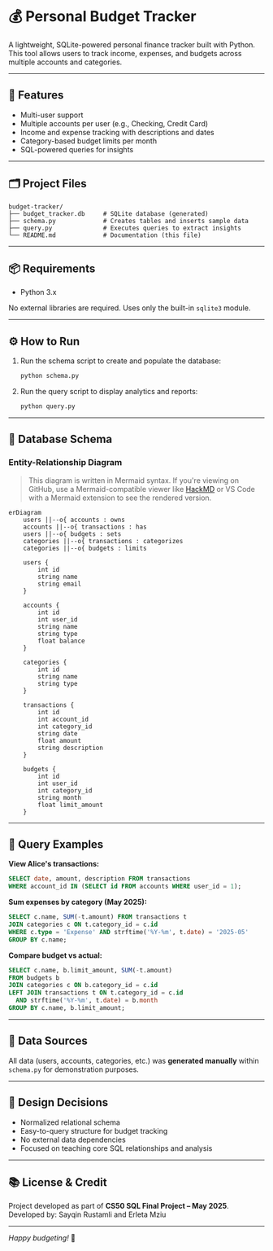 # 💰 Personal Budget Tracker

A lightweight, SQLite-powered personal finance tracker built with Python. This tool allows users to track income, expenses, and budgets across multiple accounts and categories.

---

## 🚀 Features

- Multi-user support
- Multiple accounts per user (e.g., Checking, Credit Card)
- Income and expense tracking with descriptions and dates
- Category-based budget limits per month
- SQL-powered queries for insights

---

## 🗂️ Project Files

```
budget-tracker/
├── budget_tracker.db     # SQLite database (generated)
├── schema.py             # Creates tables and inserts sample data
├── query.py              # Executes queries to extract insights
└── README.md             # Documentation (this file)
```

---

## 📦 Requirements

- Python 3.x

No external libraries are required. Uses only the built-in `sqlite3` module.

---

## ⚙️ How to Run

1. Run the schema script to create and populate the database:

   ```bash
   python schema.py
   ```

2. Run the query script to display analytics and reports:

   ```bash
   python query.py
   ```

---

## 🧱 Database Schema

### Entity-Relationship Diagram

> This diagram is written in Mermaid syntax. If you're viewing on GitHub, use a Mermaid-compatible viewer like [HackMD](https://hackmd.io/) or VS Code with a Mermaid extension to see the rendered version.

```mermaid
erDiagram
    users ||--o{ accounts : owns
    accounts ||--o{ transactions : has
    users ||--o{ budgets : sets
    categories ||--o{ transactions : categorizes
    categories ||--o{ budgets : limits

    users {
        int id
        string name
        string email
    }

    accounts {
        int id
        int user_id
        string name
        string type
        float balance
    }

    categories {
        int id
        string name
        string type
    }

    transactions {
        int id
        int account_id
        int category_id
        string date
        float amount
        string description
    }

    budgets {
        int id
        int user_id
        int category_id
        string month
        float limit_amount
    }
```

---

## 🧪 Query Examples

**View Alice's transactions:**
```sql
SELECT date, amount, description FROM transactions
WHERE account_id IN (SELECT id FROM accounts WHERE user_id = 1);
```

**Sum expenses by category (May 2025):**
```sql
SELECT c.name, SUM(-t.amount) FROM transactions t
JOIN categories c ON t.category_id = c.id
WHERE c.type = 'Expense' AND strftime('%Y-%m', t.date) = '2025-05'
GROUP BY c.name;
```

**Compare budget vs actual:**
```sql
SELECT c.name, b.limit_amount, SUM(-t.amount)
FROM budgets b
JOIN categories c ON b.category_id = c.id
LEFT JOIN transactions t ON t.category_id = c.id
  AND strftime('%Y-%m', t.date) = b.month
GROUP BY c.name, b.limit_amount;
```

---

## 📂 Data Sources

All data (users, accounts, categories, etc.) was **generated manually** within `schema.py` for demonstration purposes.

---

## 🧠 Design Decisions

- Normalized relational schema
- Easy-to-query structure for budget tracking
- No external data dependencies
- Focused on teaching core SQL relationships and analysis

---

## 📚 License & Credit

Project developed as part of **CS50 SQL Final Project – May 2025**.  
Developed by: Sayqin Rustamli and Erleta Mziu

---

*Happy budgeting!* 💸
